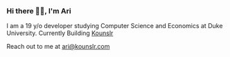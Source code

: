 ### Hi there 🙋‍♂️, I'm Ari
I am a 19 y/o developer studying Computer Science and Economics at Duke University. Currently Building [Kounslr](https://github.com/Kounslr)

Reach out to me at [ari@kounslr.com](ari@kounslr.com)

<!-- [![Ari's GitHub stats](https://github-readme-stats.vercel.app/api?username=ari-dixit)](https://github.com/anuraghazra/github-readme-stats) -->
